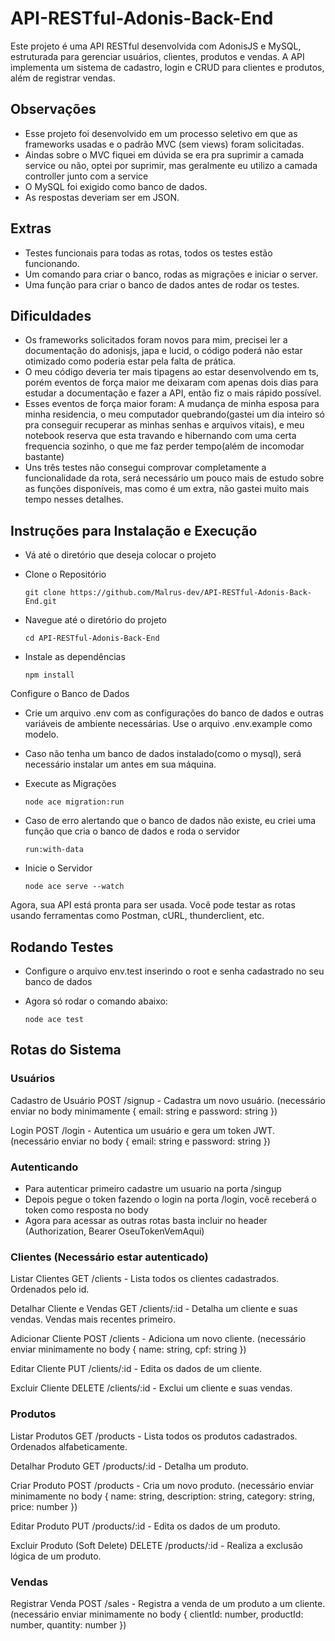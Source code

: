 # API-RESTful-Adonis-Back-End
Este projeto é uma API RESTful desenvolvida com AdonisJS e MySQL, estruturada para gerenciar usuários, clientes, produtos e vendas. A API implementa um sistema de cadastro, login e CRUD para clientes e produtos, além de registrar vendas.


## Observações

  - Esse projeto foi desenvolvido em um processo seletivo em que as frameworks usadas e o padrão MVC (sem views) foram solicitadas.
  - Aindas sobre o MVC fiquei em dúvida se era pra suprimir a camada service ou não, optei por suprimir, mas geralmente eu utilizo a camada controller junto com a service
  - O MySQL foi exigido como banco de dados.
  - As respostas deveriam ser em JSON.

## Extras

  - Testes funcionais para todas as rotas, todos os testes estão funcionando.
  - Um comando para criar o banco, rodas as migrações e iniciar o server.
  - Uma função para criar o banco de dados antes de rodar os testes.

## Dificuldades

  - Os frameworks solicitados foram novos para mim, precisei ler a documentação do adonisjs, japa e lucid, o código poderá não estar otimizado como poderia estar pela falta de prática.
  - O meu código deveria ter mais tipagens ao estar desenvolvendo em ts, porém eventos de força maior me deixaram com apenas dois dias para estudar a documentação e fazer a API, então fiz o mais rápido possível.
  - Esses eventos de força maior foram: A mudança de minha esposa para minha residencia, o meu computador quebrando(gastei um dia inteiro só pra conseguir recuperar as minhas senhas e arquivos vitais), e meu notebook reserva que esta travando e hibernando com uma certa frequencia sozinho, o que me faz perder tempo(além de incomodar bastante)
  - Uns três testes não consegui comprovar completamente a funcionalidade da rota, será necessário um pouco mais de estudo sobre as funções disponíveis, mas como é um extra, não gastei muito mais tempo nesses detalhes.



## Instruções para Instalação e Execução

  - Vá até o diretório que deseja colocar o projeto

  - Clone o Repositório

        git clone https://github.com/Malrus-dev/API-RESTful-Adonis-Back-End.git

  - Navegue até o diretório do projeto

        cd API-RESTful-Adonis-Back-End
    
  - Instale as dependências
      
        npm install

  Configure o Banco de Dados

  - Crie um arquivo .env com as configurações do banco de dados e outras variáveis de ambiente necessárias. Use o arquivo .env.example como modelo.
  - Caso não tenha um banco de dados instalado(como o mysql), será necessário instalar um antes em sua máquina.

  - Execute as Migrações

        node ace migration:run

  - Caso de erro alertando que o banco de dados não existe, eu criei uma função que cria o banco de dados e roda o servidor

        run:with-data

  - Inicie o Servidor

        node ace serve --watch

Agora, sua API está pronta para ser usada. Você pode testar as rotas usando ferramentas como Postman, cURL, thunderclient, etc.



## Rodando Testes

- Configure o arquivo env.test inserindo o root e senha cadastrado no seu banco de dados

- Agora só rodar o comando abaixo:

      node ace test



## Rotas do Sistema

### Usuários

  Cadastro de Usuário
      POST /signup - Cadastra um novo usuário. (necessário enviar no body minimamente { email: string e password: string })

  Login
      POST /login - Autentica um usuário e gera um token JWT. (necessário enviar no body { email: string e password: string })

### Autenticando

  - Para autenticar primeiro cadastre um usuario na porta /singup
  - Depois pegue o token fazendo o login na porta /login, você receberá o token como resposta no body
  - Agora para acessar as outras rotas basta incluir no header (Authorization, Bearer OseuTokenVemAqui)

### Clientes (Necessário estar autenticado)

  Listar Clientes
      GET /clients - Lista todos os clientes cadastrados.
          Ordenados pelo id.

  Detalhar Cliente e Vendas
      GET /clients/:id - Detalha um cliente e suas vendas.
          Vendas mais recentes primeiro. 

  Adicionar Cliente
      POST /clients - Adiciona um novo cliente. (necessário enviar minimamente no body { name: string, cpf: string })

  Editar Cliente
      PUT /clients/:id - Edita os dados de um cliente.

  Excluir Cliente
      DELETE /clients/:id - Exclui um cliente e suas vendas.

### Produtos

  Listar Produtos
      GET /products - Lista todos os produtos cadastrados.
          Ordenados alfabeticamente.

  Detalhar Produto
      GET /products/:id - Detalha um produto.

  Criar Produto
      POST /products - Cria um novo produto. (necessário enviar minimamente no body { name: string, description: string, category: string, price: number })

  Editar Produto
      PUT /products/:id - Edita os dados de um produto.

  Excluir Produto (Soft Delete)
      DELETE /products/:id - Realiza a exclusão lógica de um produto.

### Vendas

  Registrar Venda
      POST /sales - Registra a venda de um produto a um cliente. (necessário enviar minimamente no body { clientId: number, productId: number, quantity: number })

